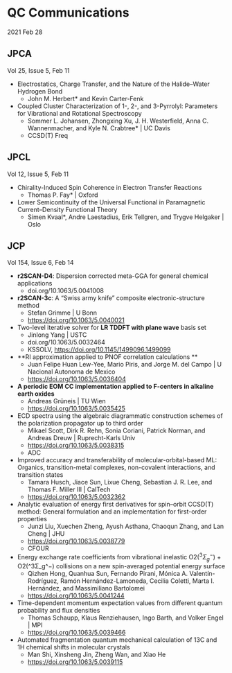 # QC Communications
2021 Feb 28
## JPCA 
Vol 25, Issue 5, Feb 11

* Electrostatics, Charge Transfer, and the Nature of the Halide–Water Hydrogen Bond
  + John M. Herbert\* and Kevin Carter-Fenk
* Coupled Cluster Characterization of 1-, 2-, and 3-Pyrrolyl: Parameters for Vibrational and Rotational Spectroscopy
  + Sommer L. Johansen, Zhongxing Xu, J. H. Westerfield, Anna C. Wannenmacher, and Kyle N. Crabtree\* | UC Davis
  + CCSD(T) Freq

## JPCL 
Vol 12, Issue 5, Feb 11

* Chirality-Induced Spin Coherence in Electron Transfer Reactions
  + Thomas P. Fay\* | Oxford
* Lower Semicontinuity of the Universal Functional in Paramagnetic Current–Density Functional Theory
  + Simen Kvaal\*, Andre Laestadius, Erik Tellgren, and Trygve Helgaker | Oslo

## JCP
Vol 154, Issue 6, Feb 14

* **r2SCAN-D4**: Dispersion corrected meta-GGA for general chemical applications 
  + doi.org/10.1063/5.0041008
* **r2SCAN-3c**: A “Swiss army knife” composite electronic-structure method 
  + Stefan Grimme | U Bonn
  + https://doi.org/10.1063/5.0040021
* Two-level iterative solver for **LR TDDFT with plane wave** basis set 
  + Jinlong Yang | USTC
  + doi.org/10.1063/5.0032464
  + KSSOLV, https://doi.org/10.1145/1499096.1499099
* **RI approximation applied to PNOF correlation calculations **
  +  Juan Felipe Huan Lew-Yee, Mario Piris, and Jorge M. del Campo | U Nacional Autonoma de Mexico
  + https://doi.org/10.1063/5.0036404
* **A periodic EOM CC implementation applied to F-centers in alkaline earth oxides**
  + Andreas Grüneis | TU Wien
  + https://doi.org/10.1063/5.0035425
* ECD spectra using the algebraic diagrammatic construction schemes of the polarization propagator up to third order 
  + Mikael Scott, Dirk R. Rehn, Sonia Coriani, Patrick Norman, and Andreas Dreuw | Ruprecht-Karls Univ
  + https://doi.org/10.1063/5.0038315
  + ADC
* Improved accuracy and transferability of molecular-orbital-based ML: Organics, transition-metal complexes, non-covalent interactions, and transition states 
  + Tamara Husch, Jiace Sun, Lixue Cheng, Sebastian J. R. Lee, and Thomas F. Miller III | CalTech
  + https://doi.org/10.1063/5.0032362
* Analytic evaluation of energy first derivatives for spin–orbit CCSD(T) method: General formulation and an implementation for first-order properties 
  + Junzi Liu, Xuechen Zheng, Ayush Asthana, Chaoqun Zhang, and Lan Cheng | JHU
  + https://doi.org/10.1063/5.0038779
  + CFOUR
* Energy exchange rate coefficients from vibrational inelastic O2($^3Σ_g^−$) + O2(^3Σ_g^−) collisions on a new spin-averaged potential energy surface
  + Qizhen Hong, Quanhua Sun, Fernando Pirani, Mónica A. Valentín-Rodríguez, Ramón Hernández-Lamoneda, Cecilia Coletti, Marta I. Hernández, and Massimiliano Bartolomei
  + https://doi.org/10.1063/5.0041244
* Time-dependent momentum expectation values from different quantum probability and flux densities 
  + Thomas Schaupp, Klaus Renziehausen, Ingo Barth, and Volker Engel | MPI
  + https://doi.org/10.1063/5.0039466
* Automated fragmentation quantum mechanical calculation of 13C and 1H chemical shifts in molecular crystals
  + Man Shi, Xinsheng Jin, Zheng Wan, and Xiao He
  + https://doi.org/10.1063/5.0039115
